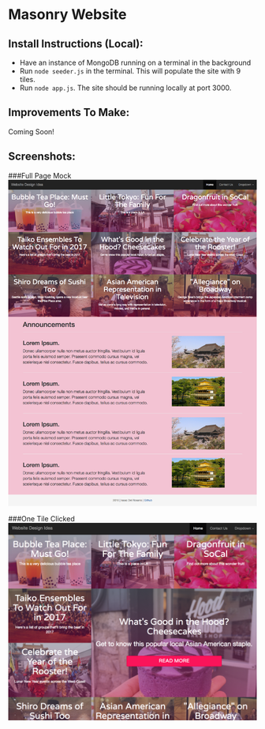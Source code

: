 # Masonry Website 
## Install Instructions (Local): 
 - Have an instance of MongoDB running on a terminal in the background
 - Run `node seeder.js` in the terminal. This will populate the site with 9 tiles.
 - Run `node app.js`. The site should be running locally at port 3000.

 
## Improvements To Make: 
Coming Soon!

## Screenshots: 
###Full Page Mock
![Full Page Mock](https://raw.githubusercontent.com/cecdelr/Masonry-Website/master/screenshots/img1.png)

###One Tile Clicked
![One Tile Clicked](https://raw.githubusercontent.com/cecdelr/Masonry-Website/master/screenshots/img2.png)